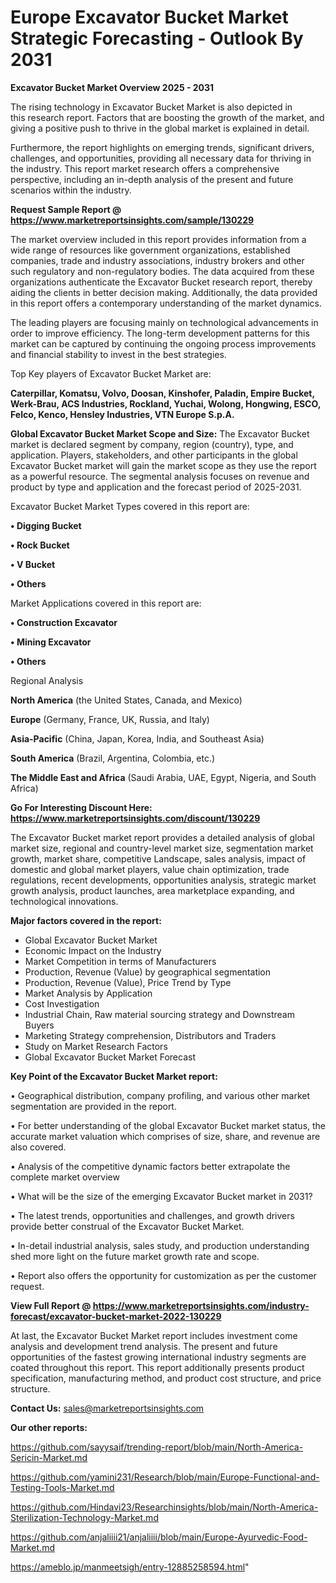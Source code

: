  # Europe Excavator Bucket Market Strategic Forecasting - Outlook By 2031

<Strong> Excavator Bucket Market Overview 2025 - 2031</strong>

The rising technology in Excavator Bucket Market is also depicted in this research report. Factors that are boosting the growth of the market, and giving a positive push to thrive in the global market is explained in detail.

Furthermore, the report highlights on emerging trends, significant drivers, challenges, and opportunities, providing all necessary data for thriving in the industry. This report market research offers a comprehensive perspective, including an in-depth analysis of the present and future scenarios within the industry.

<strong>Request Sample Report @ <a href=https://www.marketreportsinsights.com/sample/130229>https://www.marketreportsinsights.com/sample/130229</a></strong>

The market overview included in this report provides information from a wide range of resources like government organizations, established companies, trade and industry associations, industry brokers and other such regulatory and non-regulatory bodies. The data acquired from these organizations authenticate the Excavator Bucket research report, thereby aiding the clients in better decision making. Additionally, the data provided in this report offers a contemporary understanding of the market dynamics.

The leading players are focusing mainly on technological advancements in order to improve efficiency. The long-term development patterns for this market can be captured by continuing the ongoing process improvements and financial stability to invest in the best strategies.

Top Key players of Excavator Bucket Market are:

<strong>Caterpillar, Komatsu, Volvo, Doosan, Kinshofer, Paladin, Empire Bucket, Werk-Brau, ACS Industries, Rockland, Yuchai, Wolong, Hongwing, ESCO, Felco, Kenco, Hensley Industries, VTN Europe S.p.A.</strong>

<strong><b>Global Excavator Bucket Market Scope and Size:</b></strong>
The Excavator Bucket market is declared segment by company, region (country), type, and application. Players, stakeholders, and other participants in the global Excavator Bucket market will gain the market scope as they use the report as a powerful resource. The segmental analysis focuses on revenue and product by type and application and the forecast period of 2025-2031.

Excavator Bucket Market Types covered in this report are:

<strong>• Digging Bucket

• Rock Bucket

• V Bucket

• Others</strong>

Market Applications covered in this report are:

<strong>• Construction Excavator

• Mining Excavator

• Others</strong> 

Regional Analysis

<strong>North America</strong> (the United States, Canada, and Mexico)

<strong>Europe</strong> (Germany, France, UK, Russia, and Italy)

<strong>Asia-Pacific</strong> (China, Japan, Korea, India, and Southeast Asia)

<strong>South America</strong> (Brazil, Argentina, Colombia, etc.)

<strong>The Middle East and Africa</strong> (Saudi Arabia, UAE, Egypt, Nigeria, and South Africa)

<strong>Go For Interesting Discount Here: <a href=https://www.marketreportsinsights.com/discount/130229>https://www.marketreportsinsights.com/discount/130229</a></strong>

The Excavator Bucket market report provides a detailed analysis of global market size, regional and country-level market size, segmentation market growth, market share, competitive Landscape, sales analysis, impact of domestic and global market players, value chain optimization, trade regulations, recent developments, opportunities analysis, strategic market growth analysis, product launches, area marketplace expanding, and technological innovations.

<strong><b>Major factors covered in the report:</b></strong>
<ul>
  <li>Global Excavator Bucket Market </li>
  <li>Economic Impact on the Industry</li>
  <li>Market Competition in terms of Manufacturers</li>
  <li>Production, Revenue (Value) by geographical segmentation</li>
  <li>Production, Revenue (Value), Price Trend by Type</li>
  <li>Market Analysis by Application</li>
  <li>Cost Investigation</li>
  <li>Industrial Chain, Raw material sourcing strategy and Downstream Buyers</li>
  <li>Marketing Strategy comprehension, Distributors and Traders</li>
  <li>Study on Market Research Factors</li>
  <li>Global Excavator Bucket Market Forecast</li>
</ul>

<strong><b>Key Point of the Excavator Bucket Market report:</b></strong>

• Geographical distribution, company profiling, and various other market segmentation are provided in the report.

• For better understanding of the global Excavator Bucket market status, the accurate market valuation which comprises of size, share, and revenue are also covered.

• Analysis of the competitive dynamic factors better extrapolate the complete market overview

• What will be the size of the emerging Excavator Bucket market in 2031?

• The latest trends, opportunities and challenges, and growth drivers provide better construal of the Excavator Bucket Market.

• In-detail industrial analysis, sales study, and production understanding shed more light on the future market growth rate and scope.

• Report also offers the opportunity for customization as per the customer request.

<strong><b>View Full Report @ <a href=https://www.marketreportsinsights.com/industry-forecast/excavator-bucket-market-2022-130229>https://www.marketreportsinsights.com/industry-forecast/excavator-bucket-market-2022-130229</a></b></strong>


At last, the Excavator Bucket Market report includes investment come analysis and development trend analysis. The present and future opportunities of the fastest growing international industry segments are coated throughout this report. This report additionally presents product specification, manufacturing method, and product cost structure, and price structure.

<strong>Contact Us:</strong>
sales@marketreportsinsights.com

<strong>Our other reports:</strong>

<a href=https://github.com/sayysaif/trending-report/blob/main/North-America-Sericin-Market.md>https://github.com/sayysaif/trending-report/blob/main/North-America-Sericin-Market.md</a>

<a href=https://github.com/yamini231/Research/blob/main/Europe-Functional-and-Testing-Tools-Market.md>https://github.com/yamini231/Research/blob/main/Europe-Functional-and-Testing-Tools-Market.md</a>

<a href=https://github.com/Hindavi23/Researchinsights/blob/main/North-America-Sterilization-Technology-Market.md>https://github.com/Hindavi23/Researchinsights/blob/main/North-America-Sterilization-Technology-Market.md</a>

<a href=https://github.com/anjaliiii21/anjaliiii/blob/main/Europe-Ayurvedic-Food-Market.md>https://github.com/anjaliiii21/anjaliiii/blob/main/Europe-Ayurvedic-Food-Market.md</a>

<a href=https://ameblo.jp/manmeetsigh/entry-12885258594.html>https://ameblo.jp/manmeetsigh/entry-12885258594.html</a>"
